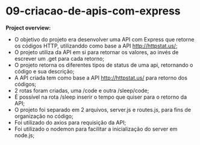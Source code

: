 # 09-criacao-de-apis-com-express

**Project overview:**

* O objetivo do projeto era desenvolver uma API com Express que retorne os códigos HTTP, utilizanddo como base a API http://httpstat.us/;
* O projeto utiliza da API em si para retornar os valores, ao invés de escrever um .get para cada retorno;
* O projeto retorna os diferentes tipos de status de uma api, retornando o código e sua descrição;
* A API criada tem como base a API http://httpstat.us/ para retorno dos códigos;
* 2 rotas foram criadas, uma /code e outra /sleep/code;
* É possível na rota /sleep inserir o tempo que quiser para o retorno da API;
* O projeto foi separado em 2 arquivos, server.js e routes.js, para fins de organização no código;
* Foi utilizado do axios para requisição da API;
* Foi utilizado o nodemon para facilitar a inicialização do server em node.js;
